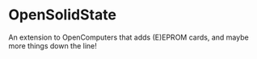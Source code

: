 # OpenSolidState
An extension to OpenComputers that adds (E)EPROM cards, and maybe more things down the line!
